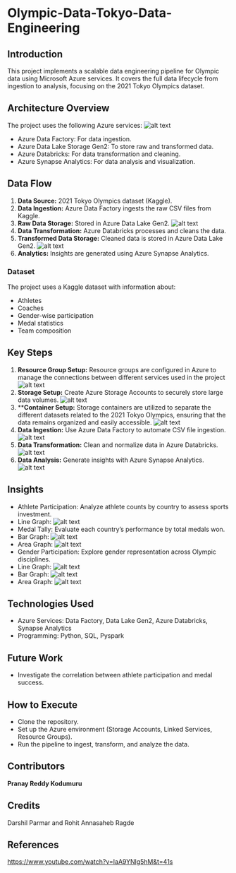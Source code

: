 # Olympic-Data-Tokyo-Data-Engineering
## Introduction
This project implements a scalable data engineering pipeline for Olympic data using Microsoft Azure services. It covers the full data lifecycle from ingestion to analysis, focusing on the 2021 Tokyo Olympics dataset.
## Architecture Overview
The project uses the following Azure services:
![alt text](https://github.com/pranay-666/Olympic-Data-Tokyo-Data-Engineeringg/blob/main/images/Design.png?raw=true)

- Azure Data Factory: For data ingestion.
- Azure Data Lake Storage Gen2: To store raw and transformed data.
- Azure Databricks: For data transformation and cleaning.
- Azure Synapse Analytics: For data analysis and visualization.
## Data Flow
1.	**Data Source:** 2021 Tokyo Olympics dataset (Kaggle).
2.	**Data Ingestion:** Azure Data Factory ingests the raw CSV files from Kaggle.
3.	**Raw Data Storage:** Stored in Azure Data Lake Gen2.
![alt text](https://github.com/pranay-666/Olympic-Data-Tokyo-Data-Engineeringg/blob/main/images/RawData.png?raw=true)
4.	**Data Transformation:** Azure Databricks processes and cleans the data.
6.	**Transformed Data Storage:** Cleaned data is stored in Azure Data Lake Gen2.
![alt text](https://github.com/pranay-666/Olympic-Data-Tokyo-Data-Engineeringg/blob/main/images/TransformedData.png?raw=true)
7.	**Analytics:** Insights are generated using Azure Synapse Analytics.
### Dataset
The project uses a Kaggle dataset with information about:

* Athletes
* Coaches
* Gender-wise participation
* Medal statistics
* Team composition
## Key Steps
1. **Resource Group Setup:** Resource groups are configured in Azure to manage the connections between different services used in the project
![alt text](https://github.com/pranay-666/Olympic-Data-Tokyo-Data-Engineeringg/blob/main/images/ResourceGroups.png?raw=true)
2.	**Storage Setup:** Create Azure Storage Accounts to securely store large data volumes.
![alt text](https://github.com/pranay-666/Olympic-Data-Tokyo-Data-Engineeringg/blob/main/images/StorageAccounts.png?raw=true)
3. ****Container Setup:**  Storage containers are utilized to separate the different datasets related to the 2021 Tokyo Olympics, ensuring that the data remains organized and easily accessible.
![alt text](https://github.com/pranay-666/Olympic-Data-Tokyo-Data-Engineeringg/blob/main/images/Container.png?raw=true)
5.	**Data Ingestion:** Use Azure Data Factory to automate CSV file ingestion.
![alt text](https://github.com/pranay-666/Olympic-Data-Tokyo-Data-Engineeringg/blob/main/images/AzureDataFactory.png?raw=true)
6.	**Data Transformation:** Clean and normalize data in Azure Databricks.
![alt text](https://github.com/pranay-666/Olympic-Data-Tokyo-Data-Engineeringg/blob/main/images/AzureDatabricks.png?raw=true)
8.	**Data Analysis:** Generate insights with Azure Synapse Analytics.
![alt text](https://github.com/pranay-666/Olympic-Data-Tokyo-Data-Engineeringg/blob/main/images/SynapseAnalytics.png?raw=true)
## Insights
*	Athlete Participation: Analyze athlete counts by country to assess sports investment.
  * Line Graph:
 	![alt text](https://github.com/pranay-666/Olympic-Data-Tokyo-Data-Engineeringg/blob/main/images/Query1.jpeg?raw=true)
*	Medal Tally: Evaluate each country’s performance by total medals won.
  * Bar Graph:
 	![alt text](https://github.com/pranay-666/Olympic-Data-Tokyo-Data-Engineeringg/blob/main/images/Query2-1.jpeg?raw=true)
  * Area Graph:
  ![alt text](https://github.com/pranay-666/Olympic-Data-Tokyo-Data-Engineeringg/blob/main/images/Query2-2.jpeg?raw=true)
*	Gender Participation: Explore gender representation across Olympic disciplines.
  * Line Graph:
 	![alt text](https://github.com/pranay-666/Olympic-Data-Tokyo-Data-Engineeringg/blob/main/images/Query3-1.jpeg?raw=true)
  * Bar Graph:
  ![alt text](https://github.com/pranay-666/Olympic-Data-Tokyo-Data-Engineeringg/blob/main/images/Query3-2.jpeg?raw=true)
  * Area Graph:
  ![alt text](https://github.com/pranay-666/Olympic-Data-Tokyo-Data-Engineeringg/blob/main/images/Query3-3.jpeg?raw=true)
## Technologies Used
*	Azure Services: Data Factory, Data Lake Gen2, Azure Databricks, Synapse Analytics
*	Programming: Python, SQL, Pyspark
## Future Work
* Investigate the correlation between athlete participation and medal success.
## How to Execute
*	Clone the repository.
*	Set up the Azure environment (Storage Accounts, Linked Services, Resource Groups).
*	Run the pipeline to ingest, transform, and analyze the data.
## Contributors
**Pranay Reddy Kodumuru**
## Credits
Darshil Parmar and Rohit Annasaheb Ragde
## References
https://www.youtube.com/watch?v=IaA9YNlg5hM&t=41s

